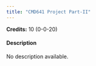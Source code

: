 ```yaml
---
title: "CMD641 Project Part-II"
---
```

**Credits:** 10 (0-0-20)

#### Description
No description available.